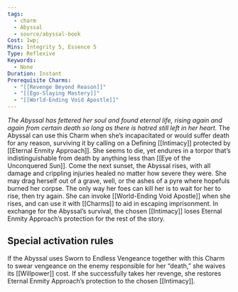 ```yaml
---
tags:
  - charm
  - Abyssal
  - source/abyssal-book
Cost: 1wp;
Mins: Integrity 5, Essence 5
Type: Reflexive
Keywords:
  - None
Duration: Instant
Prerequisite Charms:
  - "[[Revenge Beyond Reason]]"
  - "[[Ego-Slaying Mastery]]"
  - "[[World-Ending Void Apostle]]"
---
```

*The Abyssal has fettered her soul and found eternal life, rising again and again from certain death so long as there is hatred still left in her heart.*
The Abyssal can use this Charm when she’s incapacitated or would suffer death for any reason, surviving it by calling on a Defining [[Intimacy]] protected by [[Eternal Enmity Approach]]. She seems to die, yet endures in a torpor that’s indistinguishable from death by anything less than [[Eye of the Unconquered Sun]].
Come the next sunset, the Abyssal rises, with all damage and crippling injuries healed no matter how severe they were. She may drag herself out of a grave, well, or the ashes of a pyre where hopefuls burned her corpse. The only way her foes can kill her is to wait for her to rise, then try again. She can invoke [[World-Ending Void Apostle]] when she rises, and can use it with [[Charms]] to aid in escaping imprisonment.
In exchange for the Abyssal’s survival, the chosen [[Intimacy]] loses Eternal Enmity Approach’s protection for the rest of the story.
## Special activation rules
If the Abyssal uses Sworn to Endless Vengeance together with this Charm to swear vengeance on the enemy responsible for her “death,” she waives its [[Willpower]] cost. If she successfully takes her revenge, she restores Eternal Enmity Approach’s protection to the chosen [[Intimacy]].
